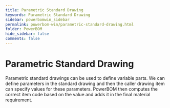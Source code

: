 ```yaml
---
title: Parametric Standard Drawing
keywords: Parametric Standard Drawing
sidebar: powerbomwin_sidebar
permalink: powerbom-win/parametric-standard-drawing.html
folder: PowerBOM
hide_sidebar: false
comments: false
---
```


# Parametric Standard Drawing

Parametric standard drawings can be used to define variable parts. We can define parameters in the standard drawing and then the caller drawing item can specify values for these parameters. PowerBOM then computes the correct item code based on the value and adds it in the final material requirement.



